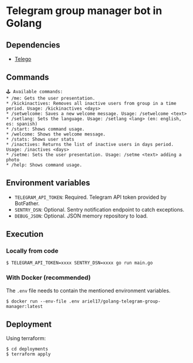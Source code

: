 # Telegram group manager bot in Golang

## Dependencies

* [Telego](https://github.com/mymmrac/telego)

## Commands

```
🕹 Available commands:
* /me: Gets the user presentation.
* /kickinactives: Removes all inactive users from group in a time period. Usage: /kickinactives <days>
* /setwelcome: Saves a new welcome message. Usage: /setwelcome <text>
* /setlang: Sets the language. Usage: /setlang <lang> (en: english, es: spanish)
* /start: Shows command usage.
* /welcome: Shows the welcome message.
* /stats: Shows user stats
* /inactives: Returns the list of inactive users in days period. Usage: /inactives <days>
* /setme: Sets the user presentation. Usage: /setme <text> adding a photo
* /help: Shows command usage.
```

## Environment variables

* `TELEGRAM_API_TOKEN`: Required. Telegram API token provided by BotFather.
* `SENTRY_DSN`: Optional. Sentry notification endpoint to catch exceptions.
* `DEBUG_JSON`: Optional. JSON memory repository to load.

## Execution

### Locally from code
```
$ TELEGRAM_API_TOKEN=xxxx SENTRY_DSN=xxxx go run main.go
```

### With Docker (recommended)

The `.env` file needs to contain the mentioned environment variables.

```
$ docker run --env-file .env ariel17/golang-telegram-group-manager:latest
```

## Deployment

Using terraform:

```
$ cd deployments
$ terraform apply
```
